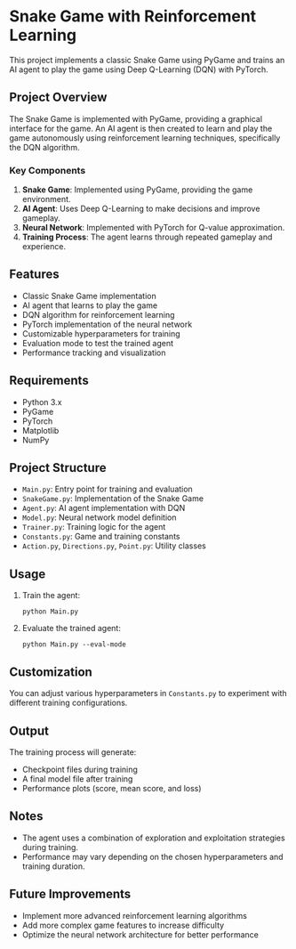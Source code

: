 # Snake Game with Reinforcement Learning

This project implements a classic Snake Game using PyGame and trains an AI agent to play the game using Deep Q-Learning (DQN) with PyTorch.

## Project Overview

The Snake Game is implemented with PyGame, providing a graphical interface for the game. An AI agent is then created to learn and play the game autonomously using reinforcement learning techniques, specifically the DQN algorithm.

### Key Components

1. **Snake Game**: Implemented using PyGame, providing the game environment.
2. **AI Agent**: Uses Deep Q-Learning to make decisions and improve gameplay.
3. **Neural Network**: Implemented with PyTorch for Q-value approximation.
4. **Training Process**: The agent learns through repeated gameplay and experience.

## Features

- Classic Snake Game implementation
- AI agent that learns to play the game
- DQN algorithm for reinforcement learning
- PyTorch implementation of the neural network
- Customizable hyperparameters for training
- Evaluation mode to test the trained agent
- Performance tracking and visualization

## Requirements

- Python 3.x
- PyGame
- PyTorch
- Matplotlib
- NumPy

## Project Structure

- `Main.py`: Entry point for training and evaluation
- `SnakeGame.py`: Implementation of the Snake Game
- `Agent.py`: AI agent implementation with DQN
- `Model.py`: Neural network model definition
- `Trainer.py`: Training logic for the agent
- `Constants.py`: Game and training constants
- `Action.py`, `Directions.py`, `Point.py`: Utility classes

## Usage

1. Train the agent:
   ```
   python Main.py
   ```

2. Evaluate the trained agent:
   ```
   python Main.py --eval-mode
   ```

## Customization

You can adjust various hyperparameters in `Constants.py` to experiment with different training configurations.

## Output

The training process will generate:
- Checkpoint files during training
- A final model file after training
- Performance plots (score, mean score, and loss)

## Notes

- The agent uses a combination of exploration and exploitation strategies during training.
- Performance may vary depending on the chosen hyperparameters and training duration.

## Future Improvements

- Implement more advanced reinforcement learning algorithms
- Add more complex game features to increase difficulty
- Optimize the neural network architecture for better performance
